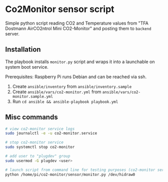 # Co2Monitor sensor script

Simple python script reading CO2 and Temperature values from "TFA Dostmann AirCO2ntrol Mini CO2-Monitor" and posting them to `backend` server.

## Installation

The playbook installs `monitor.py` script and wraps it into a launchable on system boot service. 

Prerequisites: Raspberry Pi runs Debian and can be reached via ssh.

1. Create `ansible/inventory` from `ansible/inventory.sample`
2. Create `ansible/vars/co2-monitor.yml` from `ansible/vars/co2-monitor.sample.yml`
3. Run `cd ansible && ansible-playbook playbook.yml`

## Misc commands

```bash
# view co2-monitor service logs
sudo journalctl -e -u co2-monitor.service

# stop co2-monitor service
sudo systemctl stop co2-monitor

# add user to "plugdev" group
sudo usermod -G plugdev <user>

# launch script from command line for testing purposes (co2-monitor service must be stopped)
python /home/pi/co2-monitor/sensor/monitor.py /dev/hidraw0
```
